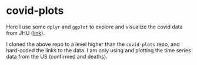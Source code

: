 # covid-plots

Here I use some `dplyr` and `ggplot` to explore and visualize
the covid data from JHU ([link](https://github.com/CSSEGISandData/COVID-19)).

I cloned the above repo to a level higher than the `covid-plots` repo,
and hard-coded the links to the data. I am only using and plotting the 
time series data from the US (confirmed and deaths).
